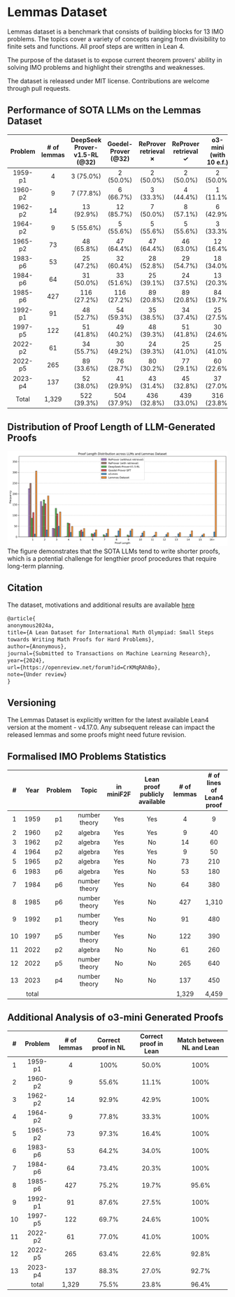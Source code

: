 # Lemmas Dataset
Lemmas dataset is a benchmark that consists of building blocks for 13 IMO problems. The topics cover a variety of concepts ranging from divisibility to finite sets and functions. All proof steps are written in Lean 4. 

The purpose of the dataset is to expose current theorem provers' ability in solving IMO problems and highlight their strengths and weaknesses.

The dataset is released under MIT license. Contributions are welcome through pull requests.

## Performance of SOTA LLMs on the Lemmas Dataset
| Problem | # of lemmas | DeepSeek Prover-v1.5-RL (@32)             | Goedel-Prover (@32)                       | ReProver retrieval ✗     | ReProver retrieval ✓     | o3-mini (with 10 e.f.) |
|:---------:|:--------------:|:-------------------------------------------:|:-------------------------------------------:|:-------------------------------:|:-------------------------------:|:-------------------------------:|
| 1959-p1 | 4            | 3 (75.0\%)                    | 2 (50.0\%)                                | 2 (50.0\%)                    | 2 (50.0\%)                    | 2 (50.0\%)  |
| 1960-p2 | 9            | 7 (77.8\%)                    | 6 (66.7\%)                                | 3 (33.3\%)                    | 4 (44.4\%)                    | 1 (11.1\%)   |
| 1962-p2 | 14           | 13 (92.9\%) | 12 (85.7\%)             | 7 (50.0\%)                    | 8 (57.1\%)                    | 6 (42.9\%)                    |
| 1964-p2 | 9            | 5 (55.6\%)                    | 5 (55.6\%)                    | 5 (55.6\%)        | 5 (55.6\%)        | 3 (33.3\%)                    |
| 1965-p2 | 73           | 48 (65.8\%)                   | 47 (64.4\%)                               | 47 (64.4\%) | 46 (63.0\%) | 12 (16.4\%)                   |
| 1983-p6 | 53           | 25 (47.2\%)                               | 32 (60.4\%)                   | 28 (52.8\%)                   | 29 (54.7\%)                   | 18 (34.0\%)                   |
| 1984-p6 | 64           | 31 (50.0\%)                               | 33 (51.6\%)                   | 25 (39.1\%)                   | 24 (37.5\%)                   | 13 (20.3\%)                   |
| 1985-p6 | 427          | 116 (27.2\%) | 116 (27.2\%) | 89 (20.8\%)  | 89 (20.8\%)  | 84  (19.7\%)                  |
| 1992-p1 | 91           | 48 (52.7\%)                               | 54 (59.3\%)                   | 35 (38.5\%)                   | 34 (37.4\%)                   | 25 (27.5\%)                   |
| 1997-p5 | 122          | 51 (41.8\%)                   | 49 (40.2\%)                               | 48 (39.3\%)                   | 51 (41.8\%)       | 30 (24.6\%)                   |
| 2022-p2 | 61           | 34 (55.7\%)                   | 30 (49.2\%)                               | 24 (39.3\%)                   | 25 (41.0\%)                   | 25 (41.0\%)                   |
| 2022-p5 | 265          | 89 (33.6\%)                   | 76 (28.7\%)                               | 80 (30.2\%)                   | 77 (29.1\%)                   | 60 (22.6\%)                   |
| 2023-p4 | 137          | 52 (38.0\%)                   | 41 (29.9\%)                               | 43 (31.4\%)                   | 45 (32.8\%)                   | 37 (27.0\%)                   |
| Total   | 1,329        | 522 (39.3\%)                  | 504 (37.9\%)                              | 436 (32.8\%)                  | 439 (33.0\%)                  | 316 (23.8\%)                 |

## Distribution of Proof Length of LLM-Generated Proofs
![LLM Comparison](assets/all_llms.png)
The figure demonstrates that the SOTA LLMs tend to write shorter proofs, which is a potential challenge for lengthier proof procedures that require long-term planning.

## Citation
The dataset, motivations and additional results are available [here](https://openreview.net/forum?id=CrKMqRAhBo)
```
@article{
anonymous2024a,
title={A Lean Dataset for International Math Olympiad: Small Steps towards Writing Math Proofs for Hard Problems},
author={Anonymous},
journal={Submitted to Transactions on Machine Learning Research},
year={2024},
url={https://openreview.net/forum?id=CrKMqRAhBo},
note={Under review}
}
```
## Versioning
The Lemmas Dataset is explicitly written for the latest available Lean4 version at the moment - v4.17.0. Any subsequent release can impact the released lemmas and some proofs might need future revision.

## Formalised IMO Problems Statistics
| #     | Year | Problem | Topic         | in miniF2F | Lean proof publicly available | # of lemmas | # of lines of Lean4 proof |
|:-------:|:------:|:---------:|:---------------:|:------------:|:-------------------------------:|:-------------:|:---------------------------:|
| 1     | 1959 | p1      | number theory | Yes        | Yes                           | 4           | 9                         |
| 2     | 1960 | p2      | algebra       | Yes        | Yes                           | 9           | 40                        |
| 3     | 1962 | p2      | algebra       | Yes        | No                            | 14          | 60                        |
| 4     | 1964 | p2      | algebra       | Yes        | Yes                           | 9           | 50                        |
| 5     | 1965 | p2      | algebra       | Yes        | No                            | 73          | 210                       |
| 6     | 1983 | p6      | algebra       | Yes        | No                            | 53          | 180                       |
| 7     | 1984 | p6      | number theory | Yes        | No                            | 64          | 380                       |
| 8     | 1985 | p6      | number theory | Yes        | No                            | 427         | 1,310                     |
| 9     | 1992 | p1      | number theory | Yes        | No                            | 91          | 480                       |
| 10    | 1997 | p5      | number theory | Yes        | No                            | 122         | 390                       |
| 11    | 2022 | p2      | algebra       | No         | No                            | 61          | 260                       |
| 12    | 2022 | p5      | number theory | No         | No                            | 265         | 640                       |
| 13    | 2023 | p4      | number theory | No         | No                            | 137         | 450                       |
|       | total|         |               |            |                               | 1,329       | 4,459                     |

## Additional Analysis of o3-mini Generated Proofs
| \#    | Problem | \# of lemmas | Correct proof in NL | Correct proof in Lean | Match between NL and Lean |
|:-----:|:-------:|:------------:|:-------------------:|:---------------------:|:-------------------------:|
| 1     | 1959-p1 | 4            | 100\%               | 50.0\%                | 100\%                     |
| 2     | 1960-p2 | 9            | 55.6\%              | 11.1\%                | 100\%                     |
| 3     | 1962-p2 | 14           | 92.9\%              | 42.9\%                | 100\%                     |
| 4     | 1964-p2 | 9            | 77.8\%              | 33.3\%                | 100\%                     |
| 5     | 1965-p2 | 73           | 97.3\%              | 16.4\%                | 100\%                     |
| 6     | 1983-p6 | 53           | 64.2\%              | 34.0\%                | 100\%                     |
| 7     | 1984-p6 | 64           | 73.4\%              | 20.3\%                | 100\%                     |
| 8     | 1985-p6 | 427          | 75.2\%              | 19.7\%                | 95.6\%                    |
| 9     | 1992-p1 | 91           | 87.6\%              | 27.5\%                | 100\%                     |
| 10    | 1997-p5 | 122          | 69.7\%              | 24.6\%                | 100\%                     |
| 11    | 2022-p2 | 61           | 77.0\%              | 41.0\%                | 100\%                     |
| 12    | 2022-p5 | 265          | 63.4\%              | 22.6\%                | 92.8\%                    |
| 13    | 2023-p4 | 137          | 88.3\%              | 27.0\%                | 92.7\%                    |
|       |  total  | 1,329        | 75.5\%              | 23.8\%                | 96.4\%                    |
